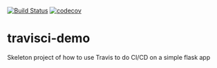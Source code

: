 [![Build Status](https://travis-ci.com/Maarten-vr/travisci-demo.svg?branch=master)](https://travis-ci.com/Maarten-vr/travisci-demo)
[![codecov](https://codecov.io/gh/Maarten-vr/travisci-demo/branch/master/graph/badge.svg)](https://codecov.io/gh/Maarten-vr/travisci-demo)
# travisci-demo

Skeleton project of how to use Travis to do CI/CD on a simple flask app
